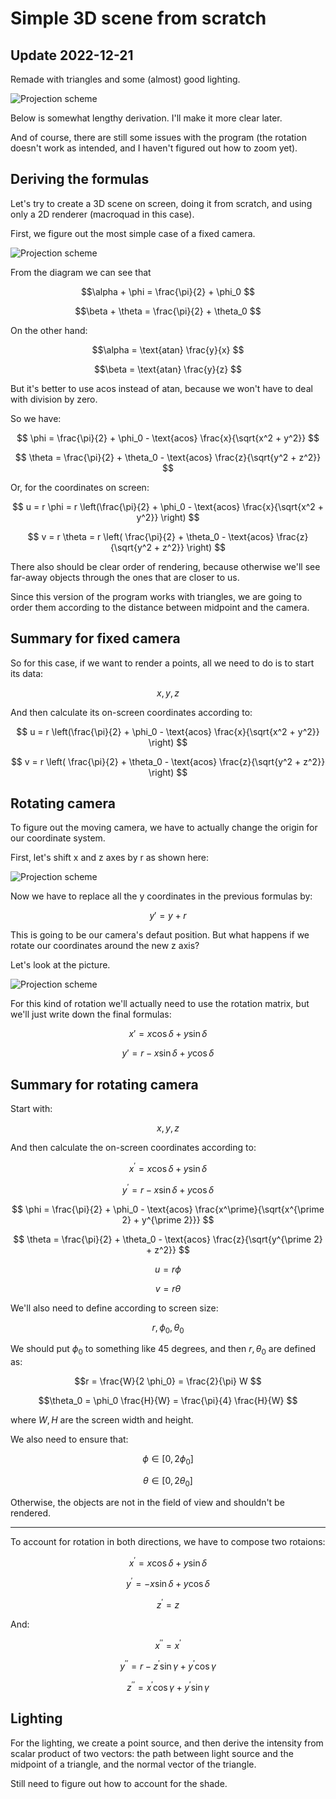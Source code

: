 # Simple 3D scene from scratch

## Update 2022-12-21

Remade with triangles and some (almost) good lighting.

![Projection scheme](./images/screenshot7.png)

Below is somewhat lengthy derivation. I'll make it more clear later. 

And of course, there are still some issues with the program (the rotation doesn't work as intended, and I haven't figured out how to zoom yet).

## Deriving the formulas

Let's try to create a 3D scene on screen, doing it from scratch, and using only a 2D renderer (macroquad in this case).

First, we figure out the most simple case of a fixed camera.

![Projection scheme](./images/Diagram1.png)

From the diagram we can see that

$$\alpha + \phi = \frac{\pi}{2} + \phi_0 $$

$$\beta + \theta = \frac{\pi}{2} + \theta_0 $$

On the other hand:

$$\alpha = \text{atan} \frac{y}{x} $$

$$\beta = \text{atan} \frac{y}{z} $$

But it's better to use acos instead of atan, because we won't have to deal with division by zero.

So we have:

$$ \phi = \frac{\pi}{2} + \phi_0 - \text{acos} \frac{x}{\sqrt{x^2 + y^2}} $$

$$ \theta = \frac{\pi}{2} + \theta_0 - \text{acos} \frac{z}{\sqrt{y^2 + z^2}} $$

Or, for the coordinates on screen:

$$ u = r \phi = r \left(\frac{\pi}{2} + \phi_0 - \text{acos} \frac{x}{\sqrt{x^2 + y^2}} \right) $$

$$ v = r \theta = r \left( \frac{\pi}{2} + \theta_0 - \text{acos} \frac{z}{\sqrt{y^2 + z^2}} \right) $$

There also should be clear order of rendering, because otherwise we'll see far-away objects through the ones that are closer to us.

Since this version of the program works with triangles, we are going to order them according to the distance between midpoint and the camera.

## Summary for fixed camera

So for this case, if we want to render a points, all we need to do is to start its data:

$$ x, y, z$$

And then calculate its on-screen coordinates according to:

$$ u = r \left(\frac{\pi}{2} + \phi_0 - \text{acos} \frac{x}{\sqrt{x^2 + y^2}} \right) $$

$$ v = r \left( \frac{\pi}{2} + \theta_0 - \text{acos} \frac{z}{\sqrt{y^2 + z^2}} \right) $$

## Rotating camera

To figure out the moving camera, we have to actually change the origin for our coordinate system. 

First, let's shift x and z axes by r as shown here:

![Projection scheme](./images/Diagram2.png)

Now we have to replace all the y coordinates in the previous formulas by:

 $$y' = y + r $$

 This is going to be our camera's defaut position. But what happens if we rotate our coordinates around the new z axis?

 Let's look at the picture. 
 
 ![Projection scheme](./images/Diagram3.png)
 
 For this kind of rotation we'll actually need to use the rotation matrix, but we'll just write down the final formulas:

 $$x' =  x \cos \delta + y \sin \delta $$

 $$y' =  r - x \sin \delta + y \cos \delta $$

## Summary for rotating camera

Start with:

$$ x, y, z$$

And then calculate the on-screen coordinates according to:

 $$x^\prime =  x \cos \delta + y \sin \delta $$

 $$y^\prime =  r -x \sin \delta + y \cos \delta $$

 $$ \phi = \frac{\pi}{2} + \phi_0 - \text{acos} \frac{x^\prime}{\sqrt{x^{\prime 2} + y^{\prime 2}}} $$

$$ \theta = \frac{\pi}{2} + \theta_0 - \text{acos} \frac{z}{\sqrt{y^{\prime 2} + z^2}} $$

$$ u = r \phi $$

$$ v = r \theta $$

We'll also need to define according to screen size:

$$r, \phi_0, \theta_0 $$

We should put $\phi_0$ to something like 45 degrees, and then $r, \theta_0$ are defined as:

$$r = \frac{W}{2 \phi_0} = \frac{2}{\pi} W $$

$$\theta_0 = \phi_0 \frac{H}{W} = \frac{\pi}{4} \frac{H}{W} $$

where $W, H$ are the screen width and height.

We also need to ensure that:

$$ \phi \in [0, 2\phi_0] $$

$$ \theta \in [0, 2\theta_0] $$

Otherwise, the objects are not in the field of view and shouldn't be rendered.

---

To account for rotation in both directions, we have to compose two rotaions:

$$x^\prime =  x \cos \delta + y \sin \delta $$

 $$y^\prime =  -x \sin \delta + y \cos \delta $$

 $$z^\prime = z $$

 And:

 $$x^{\prime \prime} =  x^\prime$$

 $$y^{\prime \prime} =  r -z^\prime \sin \gamma + y^\prime \cos \gamma $$

 $$z^{\prime \prime} = x^\prime \cos \gamma + y^\prime \sin \gamma $$

## Lighting

For the lighting, we create a point source, and then derive the intensity from scalar product of two vectors: the path between light source and the midpoint of a triangle, and the normal vector of the triangle.

Still need to figure out how to account for the shade.
